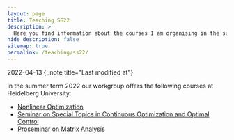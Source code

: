 ```yaml
---
layout: page
title: Teaching SS22
description: >
  Here you find information about the courses I am organising in the summer term 2022.
hide_description: false
sitemap: true
permalink: /teaching/ss22/
---
```


2022-04-13
{:.note title="Last modified at"}

In the summer term 2022 our workgroup offers the following courses at Heidelberg University: 
  - [Nonlinear Optimization][nlo]
  - [Seminar on Special Topics in Continuous Optimization and Optimal Control][sem]
  - [Proseminar on Matrix Analysis][prosem]



[nlo]: nlo.md
[sem]: seminar.md
[prosem]: proseminar.md
